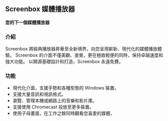 <!-- Markdown version of store listing for localization. -->
<!-- Feel free to adapt or modify key points if necessary. -->
## Screenbox 媒體播放器

**您的下一個媒體播放器**

### 介紹

Screenbox 將經典播放器昇華至全新境界，向您呈現嶄新、現代化的媒體播放體驗。 Screenbox 的介面不僅美觀、直覺，更在極致輕便的同時，保持卓越速度和強大功能。 以開源基礎設計和打造，Screenbox 永遠免費。

### 功能

- 現代化介面，支援手勢和各種型態的 Windows 裝置。
- 支援大量音訊和視訊格式。
- 瀏覽、管理本機或網路上的音樂和影片庫。
- 支援使用 Chromecast 投放至更多裝置。
- 使用子母畫面，在工作之餘同時觀看您喜愛的媒體，
